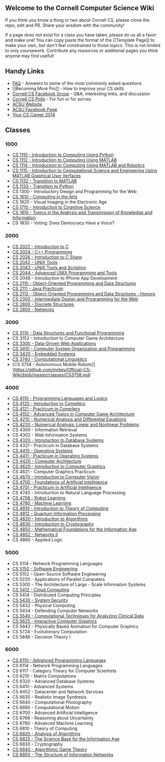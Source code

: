
## Welcome to the Cornell Computer Science Wiki

If you think you know a thing or two about Cornell CS, please clone the repo, edit and PR. Share your wisdom with the community!

If a page does not exist for a class you have taken, please do us all a favor and make one! You can copy paste the format of the [[Template Page]] to make your own, but don't feel constrained to those topics. This is not limited to only coursework. Contribute any resources or additional pages you think anyone may find useful!

## Handy Links
 - [FAQ](https://github.com/mrkev/Official-CS-Wiki/blob/master/FAQ.md) - Answers to some of the most commonly asked questions
 - [[Becoming More Pro]] - How to improve your CS skillz
 - [Cornell CS Facebook Group](https://www.facebook.com/groups/CornellCS/) - Q&A, interesting links, and discussion
 - [Cornell CS Polls](#) - For fun or for survey
 - [ACSU Website](http://www.acsu.cornell.edu)
 - [ACSU Facebook Page](https://www.facebook.com/CornellACSU)
 - [Your CS Career 2014](https://github.com/bcuccioli/superstar-talk/raw/master/pres.pdf)

## Classes

### 1000
 - [CS 1110 - Introduction to Computing Using Python](https://github.com/mrkev/Official-CS-Wiki/blob/master/classes/CS1110.md)
 - [CS 1112 - Introduction to Computing Using MATLAB](https://github.com/mrkev/Official-CS-Wiki/blob/master/classes/CS1112.md)
 - [CS 1114 - Introduction to Computing Using MATLAB and Robotics](https://github.com/mrkev/Official-CS-Wiki/blob/master/classes/CS1114.md)
 - [CS 1115 - Introduction to Computational Science and Engineering Using MATLAB Graphical User Iterfaces](https://github.com/mrkev/Official-CS-Wiki/blob/master/classes/CS1115.md)
 - [CS 1132 - Transition to MATLAB](https://github.com/mrkev/Official-CS-Wiki/blob/master/classes/CS1132.md)
 - [CS 1133 - Transition to Python](https://github.com/mrkev/Official-CS-Wiki/blob/master/classes/CS1133.md)
 - CS 1300 - Introductory Design and Programming for the Web
 - [CS 1610 - Computing in the Arts](https://github.com/mrkev/Official-CS-Wiki/blob/master/classes/CS1610.md)
 - CS 1620 - Visual Imaging in the Electronic Age
 - [CS 1710 - Introduction to Cognitive Science](https://github.com/mrkev/Official-CS-Wiki/blob/master/classes/CS1710.md)
 - [CS 1810 - Topics in the Analysis and Transmission of Knowledge and Information](https://github.com/mrkev/Official-CS-Wiki/blob/master/classes/CS1810.md)
 - CS 1830 - Voting: Does Democracy Have a Voice?

### 2000
 - [CS 2022 - Introduction to C](https://github.com/mrkev/Official-CS-Wiki/blob/master/classes/CS2022.md)
 - [CS 2024 - C++ Programming](https://github.com/mrkev/Official-CS-Wiki/blob/master/classes/CS2024.md)
 - [CS 2026 - Introduction to C Sharp](https://github.com/mrkev/Official-CS-Wiki/blob/master/classes/CS2026.md)
 - [CS 2042 - UNIX Tools](https://github.com/mrkev/Official-CS-Wiki/blob/master/classes/CS2042.md)
 - [CS 2043 - UNIX Tools and Scripting](https://github.com/mrkev/Official-CS-Wiki/blob/master/classes/CS2043.md)
 - [CS 2044 - Advanced UNIX Programming and Tools](https://github.com/mrkev/Official-CS-Wiki/blob/master/classes/CS2044.md)
 - CS 2048 - Introduction to iPhone App Development
 - [CS 2110 - Object-Oriented Programming and Data Structures](https://github.com/mrkev/Official-CS-Wiki/blob/master/classes/CS2110.md)
 - [CS 2111 - Java Practicum](https://github.com/mrkev/Official-CS-Wiki/blob/master/classes/CS2111.md)
 - [CS 2112 - Object-Oriented Programming and Data Structures - Honors](https://github.com/mrkev/Official-CS-Wiki/blob/master/classes/CS2112.md)
 - [CS 2300 - Intermediate Design and Programming for the Web](https://github.com/mrkev/Official-CS-Wiki/blob/master/classes/CS2300.md)
 - [CS 2800 - Discrete Structures](https://github.com/mrkev/Official-CS-Wiki/blob/master/classes/CS2800.md)
 - [CS 2850 - Networks](https://github.com/mrkev/Official-CS-Wiki/blob/master/classes/CS2850.md)

### 3000
 - [CS 3110 - Data Structures and Functional Programming](https://github.com/mrkev/Official-CS-Wiki/blob/master/classes/CS3110.md)
 - CS 3152 - Introduction to Computer Game Architecture
 - [CS 3300 - Data-Driven Web Applications](https://github.com/mrkev/Official-CS-Wiki/blob/master/classes/CS3300.md)
 - [CS 3410 - Computer System Organization and Programming](https://github.com/mrkev/Official-CS-Wiki/blob/master/classes/CS3410.md)
 - [CS 3420 - Embedded Systems](https://github.com/mrkev/Official-CS-Wiki/blob/master/classes/CS3420.md)
 - [CS 3740 - Computational Linguistics](https://github.com/mrkev/Official-CS-Wiki/blob/master/classes/CS3740.md)
 - [CS 3758 - Autonomous Mobile Robots]](https://github.com/mrkev/Official-CS-Wiki/blob/master/classes/CS3758.md)

### 4000
 - [CS 4110 - Programming Languages and Logics](https://github.com/mrkev/Official-CS-Wiki/blob/master/classes/CS4110.md)
 - [CS 4120 - Introduction to Compilers](https://github.com/mrkev/Official-CS-Wiki/blob/master/classes/CS4120.md)
 - [CS 4121 - Practicum in Compilers](https://github.com/mrkev/Official-CS-Wiki/blob/master/classes/CS4121.md)
 - [CS 4152 - Advanced Topics in Computer Game Architecture](https://github.com/mrkev/Official-CS-Wiki/blob/master/classes/CS4152.md)
 - [CS 4210 - Numerical Analysis and Differential Equations](https://github.com/mrkev/Official-CS-Wiki/blob/master/classes/CS4210.md)
 - [CS 4220 - Numerical Analysis: Linear and Nonlinear Problems](https://github.com/mrkev/Official-CS-Wiki/blob/master/classes/CS4220.md)
 - CS 4300 - Information Retrieval
 - CS 4302 - Web Information Systems
 - [CS 4320 - Introduction to Database Systems](https://github.com/mrkev/Official-CS-Wiki/blob/master/classes/CS4320.md)
 - CS 4321 - Practicum in Database Systems
 - [CS 4410 - Operating Systems](https://github.com/mrkev/Official-CS-Wiki/blob/master/classes/CS4410.md)
 - [CS 4411 - Practicum in Operating Systems](https://github.com/mrkev/Official-CS-Wiki/blob/master/classes/CS4411.md)
 - [CS 4420 - Computer Architecture](https://github.com/mrkev/Official-CS-Wiki/blob/master/classes/CS4420.md)
 - [CS 4620 - Introduction to Computer Graphics](https://github.com/mrkev/Official-CS-Wiki/blob/master/classes/CS4620.md)
 - CS 4621 - Computer Graphics Practicum
 - [CS 4670 - Introduction to Computer Vision](https://github.com/mrkev/Official-CS-Wiki/blob/master/classes/CS4670.md)
 - [CS 4700 - Foundations of Artificial Intelligence](https://github.com/mrkev/Official-CS-Wiki/blob/master/classes/CS4700.md)
 - [CS 4701 - Practicum in Artificial Intelligence](https://github.com/mrkev/Official-CS-Wiki/blob/master/classes/CS4701.md)
 - CS 4740 - Introduction to Natural Language Processing
 - [CS 4758 - Robot Learning](https://github.com/mrkev/Official-CS-Wiki/blob/master/classes/CS4758.md)
 - [CS 4780 - Machine Learning](https://github.com/mrkev/Official-CS-Wiki/blob/master/classes/CS4780.md)
 - [CS 4810 - Introduction to Theory of Computing](https://github.com/mrkev/Official-CS-Wiki/blob/master/classes/CS4810.md)
 - [CS 4812 - Quantum Information Processing](https://github.com/mrkev/Official-CS-Wiki/blob/master/classes/CS4812.md)
 - [CS 4820 - Introduction to Algorithms](https://github.com/mrkev/Official-CS-Wiki/blob/master/classes/CS4820.md)
 - [CS 4830 - Introduction to Cryptography](https://github.com/mrkev/Official-CS-Wiki/blob/master/classes/CS4830.md)
 - [CS 4850 - Mathematical Foundations for the Information Age](https://github.com/mrkev/Official-CS-Wiki/blob/master/classes/CS4850.md)
 - [CS 4852 - Networks II](https://github.com/mrkev/Official-CS-Wiki/blob/master/classes/CS4852.md)
 - CS 4860 - Applied Logic

### 5000
 - CS 5114 - Network Programming Languages
 - [CS 5150 - Software Engineering](https://github.com/mrkev/Official-CS-Wiki/blob/master/classes/CS5150.md)
 - CS 5152 - Open-Source Software Engineering
 - CS 5220 - Applications of Parallel Computers
 - CS 5300 - The Architecture of Large - Scale Information Systems
 - [CS 5412 - Cloud Computing](https://github.com/mrkev/Official-CS-Wiki/blob/master/classes/CS5412.md)
 - CS 5414 - Distributed Computing Principles
 - [CS 5430 - System Security](https://github.com/mrkev/Official-CS-Wiki/blob/master/classes/CS5430.md)
 - CS 5432 - Physical Computing
 - CS 5434 - Defending Computer Networks
 - [CS 5540 - Computational Techniques for Analyzing Clinical Data](https://github.com/mrkev/Official-CS-Wiki/blob/master/classes/CS5540.md)
 - [CS 5625 - Interactive Computer Graphics](https://github.com/mrkev/Official-CS-Wiki/blob/master/classes/CS5625.md)
 - CS 5643 - Physically Based Animation for Computer Graphics
 - CS 5724 - Evolutionary Computation
 - CS 5846 - Decision Theory I

### 6000
 - [CS 6110 - Advanced Programming Languages](https://github.com/mrkev/Official-CS-Wiki/blob/master/classes/CS6110.md)
 - CS 6114 - Network Programming Languages
 - CS 6117 - Category Theory for Computer Scientists
 - CS 6210 - Matrix Computations
 - CS 6320 - Advanced Database Systems
 - CS 6410 - Advanced Systems
 - CS 6452 - Datacenter and Network Services
 - CS 6630 - Realistic Image Synthesis
 - CS 6640 - Computational Photography
 - CS 6650 - Computational Motion
 - CS 6700 - Advanced Artificial Intelligence
 - CS 6766 - Reasoning about Uncertainty
 - CS 6780 - Advanced Machine Learning
 - CS 6810 - Theory of Computing
 - [CS 6820 - Analysis of Algorithms](https://github.com/mrkev/Official-CS-Wiki/blob/master/classes/CS6820.md)
 - [CS 6825 - The Science Base for the Information Age](https://github.com/mrkev/Official-CS-Wiki/blob/master/classes/CS6825.md)
 - CS 6830 - Cryptography
 - [CS 6840 - Algorithmic Game Theory](https://github.com/mrkev/Official-CS-Wiki/blob/master/classes/CS6840.md)
 - [CS 6850 - The Structure of Information Networks](https://github.com/mrkev/Official-CS-Wiki/blob/master/classes/CS6850.md)

